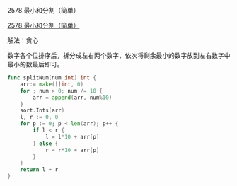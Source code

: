 2578.最小和分割（简单）

[2578.最小和分割（简单）](https://leetcode.cn/problems/split-with-minimum-sum/)



解法：贪心



数字各个位排序后，拆分成左右两个数字，依次将剩余最小的数字放到左右数字中最小的数最后即可。



```go
func splitNum(num int) int {
	arr:= make([]int, 0)
	for ; num > 0; num /= 10 {
		arr = append(arr, num%10)
	}
	sort.Ints(arr)
	l, r := 0, 0
	for p := 0; p < len(arr); p++ {
		if l < r {
			l = l*10 + arr[p]
		} else {
			r = r*10 + arr[p]
		}
	}
	return l + r
}
```
